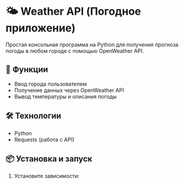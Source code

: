 # 🌤 Weather API (Погодное приложение)
Простая консольная программа на Python для получения прогноза погоды в любом городе с помощью OpenWeather API.

## 🚀 Функции
- Ввод города пользователем  
- Получение данных через OpenWeather API  
- Вывод температуры и описания погоды  

## 🛠 Технологии
- Python  
- Requests (работа с API)  

## 📦 Установка и запуск
1. Установите зависимости:  

